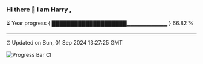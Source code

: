 ### Hi there 👋 I am Harry , 

⏳ Year progress { ████████████████████▁▁▁▁▁▁▁▁▁▁ } 66.82 %

---

⏰ Updated on Sun, 01 Sep 2024 13:27:25 GMT

![Progress Bar CI](https://github.com/duykhang68/duykhang68/workflows/Progress%20Bar%20CI/badge.svg)
